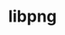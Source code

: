---
title: "libpng"
layout: cache
categories: [package, develop]
meta: {"compilers": ["apple-clang@16.0.0", "cce@18.0.0", "gcc@10.2.1", "gcc@10.3.0", "gcc@10.5.0", "gcc@11.1.0", "gcc@11.4.0", "gcc@12.4.0", "gcc@13.2.0", "gcc@13.3.0", "gcc@7.3.1", "gcc@7.5.0", "gcc@9.4.0", "intel-oneapi-compilers@2024.1.0", "intel-oneapi-compilers@2025.1.0", "msvc@19.39.33523"], "num_specs": 149, "num_specs_by_stack": {"aws-isc": 1, "aws-isc-aarch64": 1, "aws-pcluster-icelake": 1, "aws-pcluster-neoverse_v1": 8, "aws-pcluster-x86_64_v4": 23, "data-vis-sdk": 10, "developer-tools-aarch64-linux-gnu": 7, "developer-tools-darwin": 4, "developer-tools-manylinux2014": 1, "developer-tools-x86_64_v3-linux-gnu": 7, "e4s": 14, "e4s-cray-rhel": 6, "e4s-cray-sles": 2, "e4s-neoverse-v2": 7, "e4s-neoverse_v1": 4, "e4s-oneapi": 7, "e4s-power": 1, "e4s-rocm-external": 7, "hep": 20, "ml-darwin-aarch64-mps": 4, "ml-linux-aarch64-cpu": 7, "ml-linux-aarch64-cuda": 7, "ml-linux-x86_64-cpu": 7, "ml-linux-x86_64-cuda": 7, "radiuss": 7, "root": 149, "windows-vis": 5}, "oss": ["amzn2", "centos7", "rhel8", "sequoia", "sle_hpc15", "ubuntu18.04", "ubuntu20.04", "ubuntu22.04", "ubuntu24.04", "windows10.0.20348"], "platforms": ["darwin", "linux", "windows"], "stacks": ["aws-isc", "aws-isc-aarch64", "aws-pcluster-icelake", "aws-pcluster-neoverse_v1", "aws-pcluster-x86_64_v4", "data-vis-sdk", "developer-tools-aarch64-linux-gnu", "developer-tools-darwin", "developer-tools-manylinux2014", "developer-tools-x86_64_v3-linux-gnu", "e4s", "e4s-cray-rhel", "e4s-cray-sles", "e4s-neoverse-v2", "e4s-neoverse_v1", "e4s-oneapi", "e4s-power", "e4s-rocm-external", "hep", "ml-darwin-aarch64-mps", "ml-linux-aarch64-cpu", "ml-linux-aarch64-cuda", "ml-linux-x86_64-cpu", "ml-linux-x86_64-cuda", "radiuss", "root", "windows-vis"], "targets": ["aarch64", "neoverse_v1", "neoverse_v2", "ppc64le", "skylake_avx512", "x86_64", "x86_64_v3", "x86_64_v4"], "versions": ["1.6.39", "1.6.47"]}
spec_details: [{"compiler": "gcc@11.4.0", "hash": "25kggq5igms65c2z3xig4xmkowi5tgft", "os": "ubuntu22.04", "platform": "linux", "size": "-", "stacks": ["e4s-neoverse_v1", "root"], "target": "neoverse_v1", "variants": ["build_system=cmake", "build_type=Release", "generator=make", "~ipo", "libs:=shared,static", "~pic"], "versions": ["1.6.39"]}, {"compiler": "gcc@13.2.0", "hash": "262glkzts3bg2orhmkm3lde75iam6mtf", "os": "ubuntu24.04", "platform": "linux", "size": "-", "stacks": ["ml-linux-x86_64-cpu", "ml-linux-x86_64-cuda", "root"], "target": "x86_64_v3", "variants": ["build_system=cmake", "build_type=Release", "generator=make", "~ipo", "libs:=shared,static", "~pic"], "versions": ["1.6.39"]}, {"compiler": "intel-oneapi-compilers@2025.1.0", "hash": "26o3kzx2ycghznk7bprh2hpnqdjwe5ka", "os": "ubuntu22.04", "platform": "linux", "size": "-", "stacks": ["e4s-oneapi", "root"], "target": "x86_64_v3", "variants": ["build_system=cmake", "build_type=Release", "generator=make", "~ipo", "libs:=shared,static", "~pic"], "versions": ["1.6.39"]}, {"compiler": "gcc@10.5.0", "hash": "2br6tf2ivbhtoyc5s4tu2jn5xgznfnsy", "os": "centos7", "platform": "linux", "size": "-", "stacks": ["developer-tools-x86_64_v3-linux-gnu", "root"], "target": "x86_64_v3", "variants": ["build_system=cmake", "build_type=Release", "generator=make", "~ipo", "libs:=shared,static", "~pic"], "versions": ["1.6.39"]}, {"compiler": "msvc@19.39.33523", "hash": "2crzzmismeixkokx3gnmq3vv4747tytp", "os": "windows10.0.20348", "platform": "windows", "size": "-", "stacks": ["root", "windows-vis"], "target": "x86_64", "variants": ["build_system=cmake", "build_type=Release", "generator=ninja", "~ipo", "libs:=shared,static", "~pic"], "versions": ["1.6.39"]}, {"compiler": "gcc@11.4.0", "hash": "2dsrqyn4kd4zppprkk5jhbglnfzcpkyl", "os": "ubuntu22.04", "platform": "linux", "size": "-", "stacks": ["hep", "root"], "target": "x86_64_v3", "variants": ["build_system=cmake", "build_type=Release", "generator=make", "~ipo", "libs:=shared,static", "~pic"], "versions": ["1.6.39"]}, {"compiler": "gcc@9.4.0", "hash": "2h6xx44oiachjr4tzdq7fcl2blhpvkij", "os": "ubuntu20.04", "platform": "linux", "size": "-", "stacks": ["e4s-power", "root"], "target": "ppc64le", "variants": ["build_system=cmake", "build_type=Release", "generator=make", "~ipo", "libs:=shared,static", "~pic"], "versions": ["1.6.39"]}, {"compiler": "gcc@13.2.0", "hash": "2hkfmnnlsf43rhqqucpilckjpixs4lul", "os": "ubuntu24.04", "platform": "linux", "size": "-", "stacks": ["ml-linux-x86_64-cpu", "ml-linux-x86_64-cuda", "root"], "target": "x86_64_v3", "variants": ["build_system=cmake", "build_type=Release", "generator=make", "~ipo", "libs:=shared,static", "~pic"], "versions": ["1.6.39"]}, {"compiler": "gcc@11.4.0", "hash": "2lecy7zeampk74adq2gewnrxjfia7gq5", "os": "ubuntu22.04", "platform": "linux", "size": "-", "stacks": ["e4s", "root"], "target": "x86_64_v3", "variants": ["build_system=cmake", "build_type=Release", "generator=make", "~ipo", "libs:=shared,static", "~pic"], "versions": ["1.6.47"]}, {"compiler": "gcc@11.4.0", "hash": "33cp7jw4ldyoi7bj23cc4i6wkwiu4ecz", "os": "ubuntu22.04", "platform": "linux", "size": "-", "stacks": ["e4s", "e4s-rocm-external", "root"], "target": "x86_64_v3", "variants": ["build_system=cmake", "build_type=Release", "generator=make", "~ipo", "libs:=shared,static", "~pic"], "versions": ["1.6.39"]}, {"compiler": "gcc@11.4.0", "hash": "3e4yuf7bnttvqyarp5prik246objpd6r", "os": "ubuntu22.04", "platform": "linux", "size": "-", "stacks": ["hep", "root"], "target": "x86_64_v3", "variants": ["build_system=cmake", "build_type=Release", "generator=make", "~ipo", "libs:=shared,static", "~pic"], "versions": ["1.6.39"]}, {"compiler": "gcc@11.4.0", "hash": "3hcmgf5wzmdwzzl66msdspwyu5ldpoll", "os": "ubuntu22.04", "platform": "linux", "size": "-", "stacks": ["e4s", "e4s-rocm-external", "root"], "target": "x86_64_v3", "variants": ["build_system=cmake", "build_type=Release", "generator=make", "~ipo", "libs:=shared,static", "~pic"], "versions": ["1.6.39"]}, {"compiler": "intel-oneapi-compilers@2024.1.0", "hash": "3ny5boz5imdwsrybgeu2n4x3wmnyo5fq", "os": "amzn2", "platform": "linux", "size": "-", "stacks": ["aws-pcluster-x86_64_v4", "root"], "target": "x86_64_v3", "variants": ["build_system=cmake", "build_type=Release", "generator=make", "~ipo", "libs:=shared,static", "~pic"], "versions": ["1.6.39"]}, {"compiler": "gcc@11.1.0", "hash": "3qwkazini4edk72f3kvwfhzz5mirdeps", "os": "ubuntu20.04", "platform": "linux", "size": "-", "stacks": ["data-vis-sdk", "root"], "target": "x86_64_v3", "variants": ["build_system=cmake", "build_type=Release", "generator=make", "~ipo", "libs:=shared,static", "~pic"], "versions": ["1.6.39"]}, {"compiler": "intel-oneapi-compilers@2025.1.0", "hash": "3zerq7w3xwszedohmorsg7zu3cv6lgnx", "os": "ubuntu22.04", "platform": "linux", "size": "-", "stacks": ["e4s-oneapi", "root"], "target": "x86_64_v3", "variants": ["build_system=cmake", "build_type=Release", "generator=make", "~ipo", "libs:=shared,static", "~pic"], "versions": ["1.6.39"]}, {"compiler": "gcc@7.3.1", "hash": "422ivjx7swl6daobc52jdr46mtqwvmg3", "os": "amzn2", "platform": "linux", "size": "-", "stacks": ["aws-isc-aarch64", "root"], "target": "aarch64", "variants": ["build_system=cmake", "build_type=Release", "generator=make", "~ipo", "libs:=shared,static", "~pic"], "versions": ["1.6.39"]}, {"compiler": "gcc@11.4.0", "hash": "47ut5voopldjd6pvzy3tsiyp7ecpvvdk", "os": "ubuntu22.04", "platform": "linux", "size": "-", "stacks": ["hep", "root"], "target": "x86_64_v3", "variants": ["build_system=cmake", "build_type=Release", "generator=make", "~ipo", "libs:=shared,static", "~pic"], "versions": ["1.6.39"]}, {"compiler": "intel-oneapi-compilers@2024.1.0", "hash": "4bvvdojwfetfwpcsoxjwreku7ugabcda", "os": "amzn2", "platform": "linux", "size": "-", "stacks": ["aws-pcluster-x86_64_v4", "root"], "target": "x86_64_v3", "variants": ["build_system=cmake", "build_type=Release", "generator=make", "~ipo", "libs:=shared,static", "~pic"], "versions": ["1.6.47"]}, {"compiler": "intel-oneapi-compilers@2024.1.0", "hash": "4cqufkavpq3mu3lxwiu7xqebb426442t", "os": "amzn2", "platform": "linux", "size": "-", "stacks": ["aws-pcluster-x86_64_v4", "root"], "target": "x86_64_v4", "variants": ["build_system=cmake", "build_type=Release", "generator=make", "~ipo", "libs:=shared,static", "~pic"], "versions": ["1.6.47"]}, {"compiler": "intel-oneapi-compilers@2024.1.0", "hash": "4megm4i22zap7bpcdrfcty3j2sga3r37", "os": "amzn2", "platform": "linux", "size": "-", "stacks": ["aws-pcluster-x86_64_v4", "root"], "target": "x86_64_v4", "variants": ["build_system=cmake", "build_type=Release", "generator=make", "~ipo", "libs:=shared,static", "~pic"], "versions": ["1.6.47"]}, {"compiler": "gcc@13.3.0", "hash": "4qhxgea7s7fqka3mu2cqhalvgmvopmjh", "os": "rhel8", "platform": "linux", "size": "-", "stacks": ["developer-tools-aarch64-linux-gnu", "root"], "target": "aarch64", "variants": ["build_system=cmake", "build_type=Release", "generator=make", "~ipo", "libs:=shared,static", "~pic"], "versions": ["1.6.39"]}, {"compiler": "gcc@13.2.0", "hash": "5dpitpcmwhqelf7smzsemavfhe2izb5k", "os": "ubuntu24.04", "platform": "linux", "size": "-", "stacks": ["ml-linux-aarch64-cpu", "ml-linux-aarch64-cuda", "root"], "target": "aarch64", "variants": ["build_system=cmake", "build_type=Release", "generator=make", "~ipo", "libs:=shared,static", "~pic"], "versions": ["1.6.39"]}, {"compiler": "gcc@11.4.0", "hash": "5h4ayeq4aklti6i4adnn3kmowca3rssy", "os": "ubuntu22.04", "platform": "linux", "size": "-", "stacks": ["e4s-neoverse-v2", "root"], "target": "neoverse_v2", "variants": ["build_system=cmake", "build_type=Release", "generator=make", "~ipo", "libs:=shared,static", "~pic"], "versions": ["1.6.47"]}, {"compiler": "gcc@7.5.0", "hash": "5pshbkg3ibjnjr3qwiyhkxno4ux37vu5", "os": "ubuntu18.04", "platform": "linux", "size": "-", "stacks": ["radiuss", "root"], "target": "x86_64_v3", "variants": ["build_system=cmake", "build_type=Release", "generator=make", "~ipo", "libs:=shared,static", "~pic"], "versions": ["1.6.47"]}, {"compiler": "gcc@13.2.0", "hash": "5sn5v2ebenpdsnzaq243jrlieqwm3fuz", "os": "ubuntu24.04", "platform": "linux", "size": "-", "stacks": ["ml-linux-x86_64-cpu", "ml-linux-x86_64-cuda", "root"], "target": "x86_64_v3", "variants": ["build_system=cmake", "build_type=Release", "generator=make", "~ipo", "libs:=shared,static", "~pic"], "versions": ["1.6.39"]}, {"compiler": "intel-oneapi-compilers@2025.1.0", "hash": "6pkbjye3ob2crerz2bscufjdlem3ia2w", "os": "ubuntu22.04", "platform": "linux", "size": "-", "stacks": ["e4s-oneapi", "root"], "target": "x86_64_v3", "variants": ["build_system=cmake", "build_type=Release", "generator=make", "~ipo", "libs:=shared,static", "~pic"], "versions": ["1.6.39"]}, {"compiler": "gcc@10.5.0", "hash": "6qb7rlan2slf75tdfknkg6qwkksvcpxt", "os": "centos7", "platform": "linux", "size": "-", "stacks": ["developer-tools-x86_64_v3-linux-gnu", "root"], "target": "x86_64_v3", "variants": ["build_system=cmake", "build_type=Release", "generator=make", "~ipo", "libs:=shared,static", "~pic"], "versions": ["1.6.39"]}, {"compiler": "gcc@10.5.0", "hash": "6qel3ksxibksxw7oqxynkjnaxs5w24tj", "os": "centos7", "platform": "linux", "size": "-", "stacks": ["developer-tools-x86_64_v3-linux-gnu", "root"], "target": "x86_64_v3", "variants": ["build_system=cmake", "build_type=Release", "generator=make", "~ipo", "libs:=shared,static", "~pic"], "versions": ["1.6.47"]}, {"compiler": "gcc@11.4.0", "hash": "6xql2hoodmw7c6ky2wdt2qxmcanb2teq", "os": "ubuntu22.04", "platform": "linux", "size": "-", "stacks": ["hep", "root"], "target": "x86_64_v3", "variants": ["build_system=cmake", "build_type=Release", "generator=make", "~ipo", "libs:=shared,static", "~pic"], "versions": ["1.6.39"]}, {"compiler": "intel-oneapi-compilers@2024.1.0", "hash": "74b6jj6zmdhshf35tjerv6bbv57nrc23", "os": "amzn2", "platform": "linux", "size": "-", "stacks": ["aws-pcluster-x86_64_v4", "root"], "target": "x86_64_v3", "variants": ["build_system=cmake", "build_type=Release", "generator=make", "~ipo", "libs:=shared,static", "~pic"], "versions": ["1.6.39"]}, {"compiler": "gcc@11.4.0", "hash": "7k3kcjucbwf24btucqdmmgqpvoyopzab", "os": "ubuntu22.04", "platform": "linux", "size": "-", "stacks": ["hep", "root"], "target": "x86_64_v3", "variants": ["build_system=cmake", "build_type=Release", "generator=make", "~ipo", "libs:=shared,static", "~pic"], "versions": ["1.6.39"]}, {"compiler": "gcc@11.4.0", "hash": "7mw4pvkh4oerkrwvwhyoza5pt3n3pdw7", "os": "ubuntu22.04", "platform": "linux", "size": "-", "stacks": ["hep", "root"], "target": "x86_64_v3", "variants": ["build_system=cmake", "build_type=Release", "generator=make", "~ipo", "libs:=shared,static", "~pic"], "versions": ["1.6.39"]}, {"compiler": "cce@18.0.0", "hash": "a5kurg57zxmemvslmrmpiqmsqfvqlkxu", "os": "rhel8", "platform": "linux", "size": "-", "stacks": ["e4s-cray-rhel", "root"], "target": "x86_64_v3", "variants": ["build_system=cmake", "build_type=Release", "generator=make", "~ipo", "libs:=shared,static", "~pic"], "versions": ["1.6.39"]}, {"compiler": "gcc@12.4.0", "hash": "a7l4caxnd26gnkgu4zdrnzdlklpbxrvd", "os": "amzn2", "platform": "linux", "size": "-", "stacks": ["aws-pcluster-neoverse_v1", "root"], "target": "neoverse_v1", "variants": ["build_system=cmake", "build_type=Release", "generator=make", "~ipo", "libs:=shared,static", "~pic"], "versions": ["1.6.39"]}, {"compiler": "gcc@11.4.0", "hash": "ai4unfrmgupyt2rolw7crjyjfbmd63u4", "os": "ubuntu22.04", "platform": "linux", "size": "-", "stacks": ["e4s", "e4s-rocm-external", "root"], "target": "x86_64_v3", "variants": ["build_system=cmake", "build_type=Release", "generator=make", "~ipo", "libs:=shared,static", "~pic"], "versions": ["1.6.39"]}, {"compiler": "gcc@11.4.0", "hash": "arvsvt7muzvt4qbv35u3mbwwnga73qls", "os": "ubuntu22.04", "platform": "linux", "size": "-", "stacks": ["e4s-neoverse_v1", "root"], "target": "neoverse_v1", "variants": ["build_system=cmake", "build_type=Release", "generator=make", "~ipo", "libs:=shared,static", "~pic"], "versions": ["1.6.39"]}, {"compiler": "gcc@7.5.0", "hash": "bizlp3szivj3x3udxbgrsmixelpt6gzj", "os": "ubuntu18.04", "platform": "linux", "size": "-", "stacks": ["radiuss", "root"], "target": "x86_64_v3", "variants": ["build_system=cmake", "build_type=Release", "generator=make", "~ipo", "libs:=shared,static", "~pic"], "versions": ["1.6.39"]}, {"compiler": "gcc@11.1.0", "hash": "bpgnvyo4cnbuglhnb2pv3vbp727eo2uz", "os": "ubuntu20.04", "platform": "linux", "size": "-", "stacks": ["data-vis-sdk", "root"], "target": "x86_64_v3", "variants": ["build_system=cmake", "build_type=Release", "generator=make", "~ipo", "libs:=shared,static", "~pic"], "versions": ["1.6.47"]}, {"compiler": "intel-oneapi-compilers@2024.1.0", "hash": "bstl5gbz2erjenddxykgonrafl3u5kkk", "os": "amzn2", "platform": "linux", "size": "-", "stacks": ["aws-pcluster-x86_64_v4", "root"], "target": "x86_64_v3", "variants": ["build_system=cmake", "build_type=Release", "generator=make", "~ipo", "libs:=shared,static", "~pic"], "versions": ["1.6.47"]}, {"compiler": "gcc@11.4.0", "hash": "bulm3gbaqtjrvr6yihk3vyhoyohd72sy", "os": "ubuntu22.04", "platform": "linux", "size": "-", "stacks": ["e4s", "root"], "target": "x86_64_v3", "variants": ["build_system=cmake", "build_type=Release", "generator=make", "~ipo", "libs:=shared,static", "~pic"], "versions": ["1.6.39"]}, {"compiler": "gcc@13.2.0", "hash": "bzpsy3aau3ozhuudftgfypny7ezfivuw", "os": "ubuntu24.04", "platform": "linux", "size": "-", "stacks": ["ml-linux-aarch64-cpu", "ml-linux-aarch64-cuda", "root"], "target": "aarch64", "variants": ["build_system=cmake", "build_type=Release", "generator=make", "~ipo", "libs:=shared,static", "~pic"], "versions": ["1.6.39"]}, {"compiler": "gcc@12.4.0", "hash": "bzzud57r6rfszh7g7hpjjd5yrx5yohbi", "os": "amzn2", "platform": "linux", "size": "-", "stacks": ["aws-pcluster-neoverse_v1", "root"], "target": "neoverse_v1", "variants": ["build_system=cmake", "build_type=Release", "generator=make", "~ipo", "libs:=shared,static", "~pic"], "versions": ["1.6.39"]}, {"compiler": "gcc@13.2.0", "hash": "c5kefvjb3bhglvmdevji7chrjuod6ql6", "os": "ubuntu24.04", "platform": "linux", "size": "-", "stacks": ["ml-linux-x86_64-cpu", "ml-linux-x86_64-cuda", "root"], "target": "x86_64_v3", "variants": ["build_system=cmake", "build_type=Release", "generator=make", "~ipo", "libs:=shared,static", "~pic"], "versions": ["1.6.39"]}, {"compiler": "cce@18.0.0", "hash": "caqapfcgyekcsoupflarhuyy2plmy6ne", "os": "rhel8", "platform": "linux", "size": "-", "stacks": ["e4s-cray-rhel", "root"], "target": "x86_64_v3", "variants": ["build_system=cmake", "build_type=Release", "generator=make", "~ipo", "libs:=shared,static", "~pic"], "versions": ["1.6.39"]}, {"compiler": "intel-oneapi-compilers@2024.1.0", "hash": "cl5b6grlrqjugxyew6pqqvnv6spcrbqi", "os": "amzn2", "platform": "linux", "size": "-", "stacks": ["aws-pcluster-x86_64_v4", "root"], "target": "x86_64_v3", "variants": ["build_system=cmake", "build_type=Release", "generator=make", "~ipo", "libs:=shared,static", "~pic"], "versions": ["1.6.47"]}, {"compiler": "gcc@11.1.0", "hash": "crstnqsi5hodrtb2ycp4m2tzg2m7nywo", "os": "ubuntu20.04", "platform": "linux", "size": "-", "stacks": ["data-vis-sdk", "root"], "target": "x86_64_v3", "variants": ["build_system=cmake", "build_type=Release", "generator=make", "~ipo", "libs:=shared,static", "~pic"], "versions": ["1.6.47"]}, {"compiler": "gcc@10.3.0", "hash": "dducvqj4x75iytmxrj3j4y5d6v4sx5d5", "os": "sle_hpc15", "platform": "linux", "size": "-", "stacks": ["e4s-cray-sles", "root"], "target": "x86_64_v4", "variants": ["build_system=cmake", "build_type=Release", "generator=make", "~ipo", "libs:=shared,static", "~pic"], "versions": ["1.6.39"]}, {"compiler": "gcc@13.3.0", "hash": "dpnnznuboumoft7xxrkpgokhtclzc2ge", "os": "rhel8", "platform": "linux", "size": "-", "stacks": ["developer-tools-aarch64-linux-gnu", "root"], "target": "aarch64", "variants": ["build_system=cmake", "build_type=Release", "generator=make", "~ipo", "libs:=shared,static", "~pic"], "versions": ["1.6.39"]}, {"compiler": "gcc@7.5.0", "hash": "dznq75vwk74glqa76hk6rckprjsditd4", "os": "ubuntu18.04", "platform": "linux", "size": "-", "stacks": ["radiuss", "root"], "target": "x86_64_v3", "variants": ["build_system=cmake", "build_type=Release", "generator=make", "~ipo", "libs:=shared,static", "~pic"], "versions": ["1.6.39"]}, {"compiler": "intel-oneapi-compilers@2024.1.0", "hash": "ea7lwu4qxbfbaumwerutidjoruv35tdp", "os": "amzn2", "platform": "linux", "size": "-", "stacks": ["aws-pcluster-x86_64_v4", "root"], "target": "x86_64_v4", "variants": ["build_system=cmake", "build_type=Release", "generator=make", "~ipo", "libs:=shared,static", "~pic"], "versions": ["1.6.47"]}, {"compiler": "intel-oneapi-compilers@2024.1.0", "hash": "el4vmoh537vodcnew35ymk6jz2suoalh", "os": "amzn2", "platform": "linux", "size": "-", "stacks": ["aws-pcluster-x86_64_v4", "root"], "target": "x86_64_v3", "variants": ["build_system=cmake", "build_type=Release", "generator=make", "~ipo", "libs:=shared,static", "~pic"], "versions": ["1.6.39"]}, {"compiler": "gcc@11.4.0", "hash": "eq4tfwklpciitaeomy3eagjn3fysex55", "os": "ubuntu22.04", "platform": "linux", "size": "-", "stacks": ["e4s-neoverse-v2", "root"], "target": "neoverse_v2", "variants": ["build_system=cmake", "build_type=Release", "generator=make", "~ipo", "libs:=shared,static", "~pic"], "versions": ["1.6.39"]}, {"compiler": "msvc@19.39.33523", "hash": "estp3ouloa6pnnt2hlkp7q4mhzy7ynmp", "os": "windows10.0.20348", "platform": "windows", "size": "-", "stacks": ["root", "windows-vis"], "target": "x86_64", "variants": ["build_system=cmake", "build_type=Release", "generator=ninja", "~ipo", "libs:=shared,static", "~pic"], "versions": ["1.6.47"]}, {"compiler": "gcc@12.4.0", "hash": "ex4i4nvevbni2se6mggsqqhk6gemojn4", "os": "amzn2", "platform": "linux", "size": "-", "stacks": ["aws-pcluster-neoverse_v1", "root"], "target": "neoverse_v1", "variants": ["build_system=cmake", "build_type=Release", "generator=make", "~ipo", "libs:=shared,static", "~pic"], "versions": ["1.6.47"]}, {"compiler": "intel-oneapi-compilers@2024.1.0", "hash": "exyk3b42qvk2hyveguad35g5mljfr4d4", "os": "amzn2", "platform": "linux", "size": "-", "stacks": ["aws-pcluster-x86_64_v4", "root"], "target": "x86_64_v3", "variants": ["build_system=cmake", "build_type=Release", "generator=make", "~ipo", "libs:=shared,static", "~pic"], "versions": ["1.6.47"]}, {"compiler": "gcc@10.5.0", "hash": "f6wo26jbicxkmqvavtlww35xthhvr4mg", "os": "centos7", "platform": "linux", "size": "-", "stacks": ["developer-tools-x86_64_v3-linux-gnu", "root"], "target": "x86_64_v3", "variants": ["build_system=cmake", "build_type=Release", "generator=make", "~ipo", "libs:=shared,static", "~pic"], "versions": ["1.6.39"]}, {"compiler": "intel-oneapi-compilers@2024.1.0", "hash": "fcvdtp2i6d4d7vjrcch6uzimn67uo3iz", "os": "amzn2", "platform": "linux", "size": "-", "stacks": ["aws-pcluster-x86_64_v4", "root"], "target": "x86_64_v3", "variants": ["build_system=cmake", "build_type=Release", "generator=make", "~ipo", "libs:=shared,static", "~pic"], "versions": ["1.6.39"]}, {"compiler": "gcc@11.4.0", "hash": "fdmxuagvswicz5vwbvia4f5wtfqicrpo", "os": "ubuntu22.04", "platform": "linux", "size": "-", "stacks": ["e4s", "root"], "target": "x86_64_v3", "variants": ["build_system=cmake", "build_type=Release", "generator=make", "~ipo", "libs:=shared,static", "~pic"], "versions": ["1.6.39"]}, {"compiler": "intel-oneapi-compilers@2025.1.0", "hash": "fm5c4joaktlbyo52fjy4dyyb3jp5c34c", "os": "ubuntu22.04", "platform": "linux", "size": "-", "stacks": ["e4s-oneapi", "root"], "target": "x86_64_v3", "variants": ["build_system=cmake", "build_type=Release", "generator=make", "~ipo", "libs:=shared,static", "~pic"], "versions": ["1.6.47"]}, {"compiler": "gcc@13.2.0", "hash": "fnqzd65xc6bcqefctnlaegf35h6nuble", "os": "ubuntu24.04", "platform": "linux", "size": "-", "stacks": ["ml-linux-aarch64-cpu", "ml-linux-aarch64-cuda", "root"], "target": "aarch64", "variants": ["build_system=cmake", "build_type=Release", "generator=make", "~ipo", "libs:=shared,static", "~pic"], "versions": ["1.6.39"]}, {"compiler": "gcc@13.2.0", "hash": "fryewrf7ktsa7my5rvx65ieptaoq5ycs", "os": "ubuntu24.04", "platform": "linux", "size": "-", "stacks": ["ml-linux-aarch64-cpu", "ml-linux-aarch64-cuda", "root"], "target": "aarch64", "variants": ["build_system=cmake", "build_type=Release", "generator=make", "~ipo", "libs:=shared,static", "~pic"], "versions": ["1.6.47"]}, {"compiler": "msvc@19.39.33523", "hash": "g7kuvmxz2icqr6ngc6cs3aem53syhzdr", "os": "windows10.0.20348", "platform": "windows", "size": "-", "stacks": ["root", "windows-vis"], "target": "x86_64", "variants": ["build_system=cmake", "build_type=Release", "generator=ninja", "~ipo", "libs:=shared,static", "~pic"], "versions": ["1.6.47"]}, {"compiler": "msvc@19.39.33523", "hash": "ggujh4xcrbbodewvnfxx2laydklbfcym", "os": "windows10.0.20348", "platform": "windows", "size": "-", "stacks": ["root", "windows-vis"], "target": "x86_64", "variants": ["build_system=cmake", "build_type=Release", "generator=ninja", "~ipo", "libs:=shared,static", "~pic"], "versions": ["1.6.39"]}, {"compiler": "gcc@13.2.0", "hash": "gidvvtbl4erzmsv3z5nnwmq5c5zy3uaq", "os": "ubuntu24.04", "platform": "linux", "size": "-", "stacks": ["ml-linux-aarch64-cpu", "ml-linux-aarch64-cuda", "root"], "target": "aarch64", "variants": ["build_system=cmake", "build_type=Release", "generator=make", "~ipo", "libs:=shared,static", "~pic"], "versions": ["1.6.39"]}, {"compiler": "gcc@7.5.0", "hash": "gtkvovojvtnh7iysy3xejvqsl7c2sevq", "os": "ubuntu18.04", "platform": "linux", "size": "-", "stacks": ["radiuss", "root"], "target": "x86_64_v3", "variants": ["build_system=cmake", "build_type=Release", "generator=make", "~ipo", "libs:=shared,static", "~pic"], "versions": ["1.6.39"]}, {"compiler": "gcc@13.2.0", "hash": "hrdpsel5sl4cbavrke2ixnnbpdoumod5", "os": "ubuntu24.04", "platform": "linux", "size": "-", "stacks": ["ml-linux-aarch64-cpu", "ml-linux-aarch64-cuda", "root"], "target": "aarch64", "variants": ["build_system=cmake", "build_type=Release", "generator=make", "~ipo", "libs:=shared,static", "~pic"], "versions": ["1.6.39"]}, {"compiler": "gcc@11.4.0", "hash": "ht25u5272w6wg2gnkbkfcsgx4b57dass", "os": "ubuntu22.04", "platform": "linux", "size": "-", "stacks": ["hep", "root"], "target": "x86_64_v3", "variants": ["build_system=cmake", "build_type=Release", "generator=make", "~ipo", "libs:=shared,static", "~pic"], "versions": ["1.6.39"]}, {"compiler": "gcc@10.5.0", "hash": "hvj7fsu5km3pylevubaiermsao6smeld", "os": "centos7", "platform": "linux", "size": "-", "stacks": ["developer-tools-x86_64_v3-linux-gnu", "root"], "target": "x86_64_v3", "variants": ["build_system=cmake", "build_type=Release", "generator=make", "~ipo", "libs:=shared,static", "~pic"], "versions": ["1.6.47"]}, {"compiler": "gcc@11.1.0", "hash": "i5rwyz7amhh2cmv7xh2aweqhxfuzajwj", "os": "ubuntu20.04", "platform": "linux", "size": "-", "stacks": ["data-vis-sdk", "root"], "target": "x86_64_v3", "variants": ["build_system=cmake", "build_type=Release", "generator=make", "~ipo", "libs:=shared,static", "~pic"], "versions": ["1.6.39"]}, {"compiler": "gcc@13.3.0", "hash": "i6wze73mwozb6obijjvnhh7546qiv2qg", "os": "rhel8", "platform": "linux", "size": "-", "stacks": ["developer-tools-aarch64-linux-gnu", "root"], "target": "aarch64", "variants": ["build_system=cmake", "build_type=Release", "generator=make", "~ipo", "libs:=shared,static", "~pic"], "versions": ["1.6.39"]}, {"compiler": "apple-clang@16.0.0", "hash": "i7al6dffp4jp3gfkx2mukindlrgb4xxy", "os": "sequoia", "platform": "darwin", "size": "-", "stacks": ["developer-tools-darwin", "ml-darwin-aarch64-mps", "root"], "target": "aarch64", "variants": ["build_system=cmake", "build_type=Release", "generator=make", "~ipo", "libs:=shared,static", "~pic"], "versions": ["1.6.39"]}, {"compiler": "gcc@13.3.0", "hash": "ilt4hobwao3hwx4okj4t4xwwt4bmeyz3", "os": "rhel8", "platform": "linux", "size": "-", "stacks": ["developer-tools-aarch64-linux-gnu", "root"], "target": "aarch64", "variants": ["build_system=cmake", "build_type=Release", "generator=make", "~ipo", "libs:=shared,static", "~pic"], "versions": ["1.6.47"]}, {"compiler": "msvc@19.39.33523", "hash": "intxbwnooyil56oecio27lsr4hhdkxjz", "os": "windows10.0.20348", "platform": "windows", "size": "-", "stacks": ["root", "windows-vis"], "target": "x86_64", "variants": ["build_system=cmake", "build_type=Release", "generator=ninja", "~ipo", "libs:=shared,static", "~pic"], "versions": ["1.6.39"]}, {"compiler": "gcc@11.4.0", "hash": "is3iai2dswknu27pg5qhkua6megths27", "os": "ubuntu22.04", "platform": "linux", "size": "-", "stacks": ["e4s", "e4s-rocm-external", "root"], "target": "x86_64_v3", "variants": ["build_system=cmake", "build_type=Release", "generator=make", "~ipo", "libs:=shared,static", "~pic"], "versions": ["1.6.39"]}, {"compiler": "gcc@11.4.0", "hash": "iwihkkydfmid3vjdjzjivauaezrq2vnb", "os": "ubuntu22.04", "platform": "linux", "size": "-", "stacks": ["hep", "root"], "target": "x86_64_v3", "variants": ["build_system=cmake", "build_type=Release", "generator=make", "~ipo", "libs:=shared,static", "~pic"], "versions": ["1.6.39"]}, {"compiler": "cce@18.0.0", "hash": "japkhqckdakxtg7iyroxpso4iaxnjtku", "os": "rhel8", "platform": "linux", "size": "-", "stacks": ["e4s-cray-rhel", "root"], "target": "x86_64_v3", "variants": ["build_system=cmake", "build_type=Release", "generator=make", "~ipo", "libs:=shared,static", "~pic"], "versions": ["1.6.47"]}, {"compiler": "gcc@11.4.0", "hash": "jcsdoecpgqgspzsqg4mbpiju5wekihzt", "os": "ubuntu22.04", "platform": "linux", "size": "-", "stacks": ["e4s", "root"], "target": "x86_64_v3", "variants": ["build_system=cmake", "build_type=Release", "generator=make", "~ipo", "libs:=shared,static", "~pic"], "versions": ["1.6.39"]}, {"compiler": "gcc@11.1.0", "hash": "jgb7zkr6lxwpppgpiopyq76g4js6bcps", "os": "ubuntu20.04", "platform": "linux", "size": "-", "stacks": ["data-vis-sdk", "root"], "target": "x86_64_v3", "variants": ["build_system=cmake", "build_type=Release", "generator=make", "~ipo", "libs:=shared,static", "~pic"], "versions": ["1.6.39"]}, {"compiler": "gcc@13.2.0", "hash": "jk2hs7b63wsmb74torfd467uchtkh2c7", "os": "ubuntu24.04", "platform": "linux", "size": "-", "stacks": ["ml-linux-x86_64-cpu", "ml-linux-x86_64-cuda", "root"], "target": "x86_64_v3", "variants": ["build_system=cmake", "build_type=Release", "generator=make", "~ipo", "libs:=shared,static", "~pic"], "versions": ["1.6.39"]}, {"compiler": "gcc@11.1.0", "hash": "jkjt25x4dudn4pokghhsaszxtu6nzkhj", "os": "ubuntu20.04", "platform": "linux", "size": "-", "stacks": ["data-vis-sdk", "root"], "target": "x86_64_v3", "variants": ["build_system=cmake", "build_type=Release", "generator=make", "~ipo", "libs:=shared,static", "~pic"], "versions": ["1.6.39"]}, {"compiler": "intel-oneapi-compilers@2024.1.0", "hash": "jtqfxthnzovr4jcejx6ebyka4dppccrt", "os": "amzn2", "platform": "linux", "size": "-", "stacks": ["aws-pcluster-x86_64_v4", "root"], "target": "x86_64_v3", "variants": ["build_system=cmake", "build_type=Release", "generator=make", "~ipo", "libs:=shared,static", "~pic"], "versions": ["1.6.39"]}, {"compiler": "gcc@10.5.0", "hash": "k2wjiyld3w6cprraollvwwvswezufwxp", "os": "centos7", "platform": "linux", "size": "-", "stacks": ["developer-tools-x86_64_v3-linux-gnu", "root"], "target": "x86_64_v3", "variants": ["build_system=cmake", "build_type=Release", "generator=make", "~ipo", "libs:=shared,static", "~pic"], "versions": ["1.6.39"]}, {"compiler": "apple-clang@16.0.0", "hash": "kgdql6rzk2bf54eoxtbqvdoxousg75u7", "os": "sequoia", "platform": "darwin", "size": "-", "stacks": ["developer-tools-darwin", "ml-darwin-aarch64-mps", "root"], "target": "aarch64", "variants": ["build_system=cmake", "build_type=Release", "generator=make", "~ipo", "libs:=shared,static", "~pic"], "versions": ["1.6.39"]}, {"compiler": "gcc@11.4.0", "hash": "kjkwcfhgquh72kpwqsfsbf2xeympoozl", "os": "ubuntu22.04", "platform": "linux", "size": "-", "stacks": ["e4s-neoverse-v2", "root"], "target": "neoverse_v2", "variants": ["build_system=cmake", "build_type=Release", "generator=make", "~ipo", "libs:=shared,static", "~pic"], "versions": ["1.6.39"]}, {"compiler": "gcc@12.4.0", "hash": "l2u23ycyfwhcrjiyof6ifi7p6tehfvcy", "os": "amzn2", "platform": "linux", "size": "-", "stacks": ["aws-pcluster-neoverse_v1", "root"], "target": "neoverse_v1", "variants": ["build_system=cmake", "build_type=Release", "generator=make", "~ipo", "libs:=shared,static", "~pic"], "versions": ["1.6.39"]}, {"compiler": "gcc@11.4.0", "hash": "l33hxuc5rymd7bewfkn4fxdtnwjow4v3", "os": "ubuntu22.04", "platform": "linux", "size": "-", "stacks": ["hep", "root"], "target": "x86_64_v3", "variants": ["build_system=cmake", "build_type=Release", "generator=make", "~ipo", "libs:=shared,static", "~pic"], "versions": ["1.6.39"]}, {"compiler": "apple-clang@16.0.0", "hash": "lgkvi2nkm7ez5bg36i4paoalmoe7hqcx", "os": "sequoia", "platform": "darwin", "size": "-", "stacks": ["developer-tools-darwin", "ml-darwin-aarch64-mps", "root"], "target": "aarch64", "variants": ["build_system=cmake", "build_type=Release", "generator=make", "~ipo", "libs:=shared,static", "~pic"], "versions": ["1.6.47"]}, {"compiler": "intel-oneapi-compilers@2024.1.0", "hash": "lr3ufc4etuhaelyf4juz4kapufwgkjba", "os": "amzn2", "platform": "linux", "size": "-", "stacks": ["aws-pcluster-x86_64_v4", "root"], "target": "x86_64_v3", "variants": ["build_system=cmake", "build_type=Release", "generator=make", "~ipo", "libs:=shared,static", "~pic"], "versions": ["1.6.39"]}, {"compiler": "gcc@11.4.0", "hash": "m5opm4ctrwqao4lpbmg552ejcorwiuko", "os": "ubuntu22.04", "platform": "linux", "size": "-", "stacks": ["e4s-neoverse-v2", "root"], "target": "neoverse_v2", "variants": ["build_system=cmake", "build_type=Release", "generator=make", "~ipo", "libs:=shared,static", "~pic"], "versions": ["1.6.47"]}, {"compiler": "cce@18.0.0", "hash": "mqu7h2suawfvsfncuztaseff4wd3elkf", "os": "rhel8", "platform": "linux", "size": "-", "stacks": ["e4s-cray-rhel", "root"], "target": "x86_64_v3", "variants": ["build_system=cmake", "build_type=Release", "generator=make", "~ipo", "libs:=shared,static", "~pic"], "versions": ["1.6.39"]}, {"compiler": "intel-oneapi-compilers@2025.1.0", "hash": "o2i436kk7p4nxqb2wmgzgas4fxio6336", "os": "ubuntu22.04", "platform": "linux", "size": "-", "stacks": ["e4s-oneapi", "root"], "target": "x86_64_v3", "variants": ["build_system=cmake", "build_type=Release", "generator=make", "~ipo", "libs:=shared,static", "~pic"], "versions": ["1.6.39"]}, {"compiler": "gcc@12.4.0", "hash": "o5hol6cq4yccug3eztmrtl3tizszcfe5", "os": "amzn2", "platform": "linux", "size": "-", "stacks": ["aws-pcluster-neoverse_v1", "root"], "target": "neoverse_v1", "variants": ["build_system=cmake", "build_type=Release", "generator=make", "~ipo", "libs:=shared,static", "~pic"], "versions": ["1.6.39"]}, {"compiler": "intel-oneapi-compilers@2024.1.0", "hash": "o6mw7smmuv2zi3wk5clhzwstdrnulhnq", "os": "amzn2", "platform": "linux", "size": "-", "stacks": ["aws-pcluster-x86_64_v4", "root"], "target": "x86_64_v3", "variants": ["build_system=cmake", "build_type=Release", "generator=make", "~ipo", "libs:=shared,static", "~pic"], "versions": ["1.6.39"]}, {"compiler": "gcc@11.1.0", "hash": "o7iykkwcspcv3nxna7i6do3bt7awmt4m", "os": "ubuntu20.04", "platform": "linux", "size": "-", "stacks": ["data-vis-sdk", "root"], "target": "x86_64_v3", "variants": ["build_system=cmake", "build_type=Release", "generator=make", "~ipo", "libs:=shared,static", "~pic"], "versions": ["1.6.39"]}, {"compiler": "gcc@11.4.0", "hash": "odc23s6zum6xuj3eiomzyt3rr2oty5vl", "os": "ubuntu22.04", "platform": "linux", "size": "-", "stacks": ["e4s-neoverse_v1", "root"], "target": "neoverse_v1", "variants": ["build_system=cmake", "build_type=Release", "generator=make", "~ipo", "libs:=shared,static", "~pic"], "versions": ["1.6.39"]}, {"compiler": "gcc@11.4.0", "hash": "onty3v3fwgggmora347svv3utuuxrcgl", "os": "ubuntu22.04", "platform": "linux", "size": "-", "stacks": ["e4s", "root"], "target": "x86_64_v3", "variants": ["build_system=cmake", "build_type=Release", "generator=make", "~ipo", "libs:=shared,static", "~pic"], "versions": ["1.6.39"]}, {"compiler": "gcc@11.4.0", "hash": "oqokp23qn4khgvvgqrrfjjc6ydxhg4g6", "os": "ubuntu22.04", "platform": "linux", "size": "-", "stacks": ["e4s-neoverse-v2", "root"], "target": "neoverse_v2", "variants": ["build_system=cmake", "build_type=Release", "generator=make", "~ipo", "libs:=shared,static", "~pic"], "versions": ["1.6.39"]}, {"compiler": "gcc@13.2.0", "hash": "or4l4mxf3zp2jiq3dric6u4kraz352jq", "os": "ubuntu24.04", "platform": "linux", "size": "-", "stacks": ["ml-linux-aarch64-cpu", "ml-linux-aarch64-cuda", "root"], "target": "aarch64", "variants": ["build_system=cmake", "build_type=Release", "generator=make", "~ipo", "libs:=shared,static", "~pic"], "versions": ["1.6.47"]}, {"compiler": "intel-oneapi-compilers@2024.1.0", "hash": "otiwftrzsols2lr7axawvvvibp3e2bbw", "os": "amzn2", "platform": "linux", "size": "-", "stacks": ["aws-pcluster-x86_64_v4", "root"], "target": "x86_64_v3", "variants": ["build_system=cmake", "build_type=Release", "generator=make", "~ipo", "libs:=shared,static", "~pic"], "versions": ["1.6.47"]}, {"compiler": "gcc@12.4.0", "hash": "pcney53ko2ucrghl377xi6cet6kuxsq2", "os": "amzn2", "platform": "linux", "size": "-", "stacks": ["aws-pcluster-neoverse_v1", "root"], "target": "neoverse_v1", "variants": ["build_system=cmake", "build_type=Release", "generator=make", "~ipo", "libs:=shared,static", "~pic"], "versions": ["1.6.47"]}, {"compiler": "gcc@11.4.0", "hash": "pf3jowur6zikgf3p27bcoabxdjidp5zc", "os": "ubuntu22.04", "platform": "linux", "size": "-", "stacks": ["hep", "root"], "target": "x86_64_v3", "variants": ["build_system=cmake", "build_type=Release", "generator=make", "~ipo", "libs:=shared,static", "~pic"], "versions": ["1.6.47"]}, {"compiler": "gcc@11.4.0", "hash": "pfeh5yqn3dhr3bow4sxtje7oddo5xh4j", "os": "ubuntu22.04", "platform": "linux", "size": "-", "stacks": ["e4s-neoverse_v1", "root"], "target": "neoverse_v1", "variants": ["build_system=cmake", "build_type=Release", "generator=make", "~ipo", "libs:=shared,static", "~pic"], "versions": ["1.6.39"]}, {"compiler": "gcc@7.5.0", "hash": "plcuvt4kua6vsu4kheupd3xtoiwammyp", "os": "ubuntu18.04", "platform": "linux", "size": "-", "stacks": ["radiuss", "root"], "target": "x86_64_v3", "variants": ["build_system=cmake", "build_type=Release", "generator=make", "~ipo", "libs:=shared,static", "~pic"], "versions": ["1.6.39"]}, {"compiler": "intel-oneapi-compilers@2024.1.0", "hash": "ppgsy6zryhtxutwyqlz3cpinqc5bjxpb", "os": "amzn2", "platform": "linux", "size": "-", "stacks": ["aws-pcluster-x86_64_v4", "root"], "target": "x86_64_v3", "variants": ["build_system=cmake", "build_type=Release", "generator=make", "~ipo", "libs:=shared,static", "~pic"], "versions": ["1.6.39"]}, {"compiler": "gcc@11.4.0", "hash": "ppt5vd3mltwkdyxhfwmxo7ttaqbrzaqa", "os": "ubuntu22.04", "platform": "linux", "size": "-", "stacks": ["e4s", "root"], "target": "x86_64_v3", "variants": ["build_system=cmake", "build_type=Release", "generator=make", "~ipo", "libs:=shared,static", "~pic"], "versions": ["1.6.39"]}, {"compiler": "gcc@12.4.0", "hash": "px74lkzqfkx4m2cfpwmztjghgwxufpxw", "os": "amzn2", "platform": "linux", "size": "-", "stacks": ["aws-pcluster-neoverse_v1", "root"], "target": "neoverse_v1", "variants": ["build_system=cmake", "build_type=Release", "generator=make", "~ipo", "libs:=shared,static", "~pic"], "versions": ["1.6.47"]}, {"compiler": "gcc@13.3.0", "hash": "q3gslzsirvayazvm5idz4c5nlv4uu75a", "os": "rhel8", "platform": "linux", "size": "-", "stacks": ["developer-tools-aarch64-linux-gnu", "root"], "target": "aarch64", "variants": ["build_system=cmake", "build_type=Release", "generator=make", "~ipo", "libs:=shared,static", "~pic"], "versions": ["1.6.39"]}, {"compiler": "gcc@11.4.0", "hash": "qdkmrnp3yc5mhnhmmifr7lxrescoy5rn", "os": "ubuntu22.04", "platform": "linux", "size": "-", "stacks": ["hep", "root"], "target": "x86_64_v3", "variants": ["build_system=cmake", "build_type=Release", "generator=make", "~ipo", "libs:=shared,static", "~pic"], "versions": ["1.6.47"]}, {"compiler": "gcc@11.4.0", "hash": "qk63llihqyh6v6nqbkksjj2x4azgfbwd", "os": "ubuntu22.04", "platform": "linux", "size": "-", "stacks": ["e4s-neoverse-v2", "root"], "target": "neoverse_v2", "variants": ["build_system=cmake", "build_type=Release", "generator=make", "~ipo", "libs:=shared,static", "~pic"], "versions": ["1.6.39"]}, {"compiler": "gcc@12.4.0", "hash": "qs64m6mymrj3b75wrheujga3xp3axjbj", "os": "amzn2", "platform": "linux", "size": "-", "stacks": ["aws-pcluster-neoverse_v1", "root"], "target": "neoverse_v1", "variants": ["build_system=cmake", "build_type=Release", "generator=make", "~ipo", "libs:=shared,static", "~pic"], "versions": ["1.6.39"]}, {"compiler": "gcc@11.4.0", "hash": "r54lqpodwlh3pxhvyg5la4on4xambern", "os": "ubuntu22.04", "platform": "linux", "size": "-", "stacks": ["hep", "root"], "target": "x86_64_v3", "variants": ["build_system=cmake", "build_type=Release", "generator=make", "~ipo", "libs:=shared,static", "~pic"], "versions": ["1.6.39"]}, {"compiler": "gcc@7.3.1", "hash": "r5y7khrsqftycufrnhhsrpkyefhzlugd", "os": "amzn2", "platform": "linux", "size": "-", "stacks": ["aws-pcluster-icelake", "root"], "target": "skylake_avx512", "variants": ["build_system=cmake", "build_type=Release", "generator=make", "~ipo", "libs:=shared,static"], "versions": ["1.6.39"]}, {"compiler": "intel-oneapi-compilers@2024.1.0", "hash": "rp6hvywfl3uamk74azt4nzntz3dfqrm7", "os": "amzn2", "platform": "linux", "size": "-", "stacks": ["aws-pcluster-x86_64_v4", "root"], "target": "x86_64_v4", "variants": ["build_system=cmake", "build_type=Release", "generator=make", "~ipo", "libs:=shared,static", "~pic"], "versions": ["1.6.39"]}, {"compiler": "gcc@11.4.0", "hash": "rvednyxgcfxadlpx75x74gbh4urocqns", "os": "ubuntu22.04", "platform": "linux", "size": "-", "stacks": ["hep", "root"], "target": "x86_64_v3", "variants": ["build_system=cmake", "build_type=Release", "generator=make", "~ipo", "libs:=shared,static", "~pic"], "versions": ["1.6.39"]}, {"compiler": "gcc@10.5.0", "hash": "rwawyp32ykbkeib2qxq4llxpcvjdvbsb", "os": "centos7", "platform": "linux", "size": "-", "stacks": ["developer-tools-x86_64_v3-linux-gnu", "root"], "target": "x86_64_v3", "variants": ["build_system=cmake", "build_type=Release", "generator=make", "~ipo", "libs:=shared,static", "~pic"], "versions": ["1.6.39"]}, {"compiler": "gcc@11.4.0", "hash": "rwnskqoitnqt6ud2hrltg5i5n5asq33r", "os": "ubuntu22.04", "platform": "linux", "size": "-", "stacks": ["hep", "root"], "target": "x86_64_v3", "variants": ["build_system=cmake", "build_type=Release", "generator=make", "~ipo", "libs:=shared,static", "~pic"], "versions": ["1.6.47"]}, {"compiler": "intel-oneapi-compilers@2024.1.0", "hash": "s3jywa6urvp6s62jhqxrvqm3qsg7ftab", "os": "amzn2", "platform": "linux", "size": "-", "stacks": ["aws-pcluster-x86_64_v4", "root"], "target": "x86_64_v3", "variants": ["build_system=cmake", "build_type=Release", "generator=make", "~ipo", "libs:=shared,static", "~pic"], "versions": ["1.6.39"]}, {"compiler": "intel-oneapi-compilers@2025.1.0", "hash": "sarzyochf6k2pyxmpoopjxge7ivkqpht", "os": "ubuntu22.04", "platform": "linux", "size": "-", "stacks": ["e4s-oneapi", "root"], "target": "x86_64_v3", "variants": ["build_system=cmake", "build_type=Release", "generator=make", "~ipo", "libs:=shared,static", "~pic"], "versions": ["1.6.47"]}, {"compiler": "gcc@11.4.0", "hash": "seyqpdhfhxyvzz2ivdiph3ky3lfp2okf", "os": "ubuntu22.04", "platform": "linux", "size": "-", "stacks": ["hep", "root"], "target": "x86_64_v3", "variants": ["build_system=cmake", "build_type=Release", "generator=make", "~ipo", "libs:=shared,static", "~pic"], "versions": ["1.6.47"]}, {"compiler": "intel-oneapi-compilers@2024.1.0", "hash": "siq6qax64vtzfufwoojwpy2cpmqsc7ae", "os": "amzn2", "platform": "linux", "size": "-", "stacks": ["aws-pcluster-x86_64_v4", "root"], "target": "x86_64_v4", "variants": ["build_system=cmake", "build_type=Release", "generator=make", "~ipo", "libs:=shared,static", "~pic"], "versions": ["1.6.39"]}, {"compiler": "gcc@7.5.0", "hash": "ttldrxbbrky4q6ztaeg52riw5agvzqcj", "os": "ubuntu18.04", "platform": "linux", "size": "-", "stacks": ["radiuss", "root"], "target": "x86_64_v3", "variants": ["build_system=cmake", "build_type=Release", "generator=make", "~ipo", "libs:=shared,static", "~pic"], "versions": ["1.6.47"]}, {"compiler": "gcc@11.1.0", "hash": "ubz7yvhoguq7off25btvnzdqvszmynl6", "os": "ubuntu20.04", "platform": "linux", "size": "-", "stacks": ["data-vis-sdk", "root"], "target": "x86_64_v3", "variants": ["build_system=cmake", "build_type=Release", "generator=make", "~ipo", "libs:=shared,static", "~pic"], "versions": ["1.6.47"]}, {"compiler": "gcc@7.3.1", "hash": "uit6grijp7hhhuund4vknsjoewzzemaj", "os": "amzn2", "platform": "linux", "size": "-", "stacks": ["aws-isc", "root"], "target": "x86_64_v3", "variants": ["build_system=cmake", "build_type=Release", "generator=make", "~ipo", "libs:=shared,static", "~pic"], "versions": ["1.6.39"]}, {"compiler": "gcc@13.2.0", "hash": "upw3s2wuintlgw73xxyvkz7wg3hkyynl", "os": "ubuntu24.04", "platform": "linux", "size": "-", "stacks": ["ml-linux-x86_64-cpu", "ml-linux-x86_64-cuda", "root"], "target": "x86_64_v3", "variants": ["build_system=cmake", "build_type=Release", "generator=make", "~ipo", "libs:=shared,static", "~pic"], "versions": ["1.6.47"]}, {"compiler": "gcc@13.3.0", "hash": "vg2qwbjylbeizvi7fnkam3hxnb6neetz", "os": "rhel8", "platform": "linux", "size": "-", "stacks": ["developer-tools-aarch64-linux-gnu", "root"], "target": "aarch64", "variants": ["build_system=cmake", "build_type=Release", "generator=make", "~ipo", "libs:=shared,static", "~pic"], "versions": ["1.6.47"]}, {"compiler": "gcc@11.4.0", "hash": "vmbct5ddhm6vegnow3uhmi3yqnipc7v4", "os": "ubuntu22.04", "platform": "linux", "size": "-", "stacks": ["e4s", "e4s-rocm-external", "hep", "root"], "target": "x86_64_v3", "variants": ["build_system=cmake", "build_type=Release", "generator=make", "~ipo", "libs:=shared,static", "~pic"], "versions": ["1.6.47"]}, {"compiler": "gcc@11.1.0", "hash": "vquwzguzse4lzmrfyp2v2eqcsaitk5ls", "os": "ubuntu20.04", "platform": "linux", "size": "-", "stacks": ["data-vis-sdk", "root"], "target": "x86_64_v3", "variants": ["build_system=cmake", "build_type=Release", "generator=make", "~ipo", "libs:=shared,static", "~pic"], "versions": ["1.6.39"]}, {"compiler": "gcc@11.4.0", "hash": "w4gvs77gbiclokhedhu5q36szo5ipzw3", "os": "ubuntu22.04", "platform": "linux", "size": "-", "stacks": ["hep", "root"], "target": "x86_64_v3", "variants": ["build_system=cmake", "build_type=Release", "generator=make", "~ipo", "libs:=shared,static", "~pic"], "versions": ["1.6.39"]}, {"compiler": "cce@18.0.0", "hash": "wrcwk6vv6rsri3lf5es2ukf42i6vdhuo", "os": "rhel8", "platform": "linux", "size": "-", "stacks": ["e4s-cray-rhel", "root"], "target": "x86_64_v3", "variants": ["build_system=cmake", "build_type=Release", "generator=make", "~ipo", "libs:=shared,static", "~pic"], "versions": ["1.6.47"]}, {"compiler": "intel-oneapi-compilers@2025.1.0", "hash": "wvdy5usa6wgvek3pvbiknwmgx5oeu2zs", "os": "ubuntu22.04", "platform": "linux", "size": "-", "stacks": ["e4s-oneapi", "root"], "target": "x86_64_v3", "variants": ["build_system=cmake", "build_type=Release", "generator=make", "~ipo", "libs:=shared,static", "~pic"], "versions": ["1.6.39"]}, {"compiler": "intel-oneapi-compilers@2024.1.0", "hash": "x3auj6vfjnmn4i2zynprnxjlmrdzgoej", "os": "amzn2", "platform": "linux", "size": "-", "stacks": ["aws-pcluster-x86_64_v4", "root"], "target": "x86_64_v3", "variants": ["build_system=cmake", "build_type=Release", "generator=make", "~ipo", "libs:=shared,static", "~pic"], "versions": ["1.6.39"]}, {"compiler": "gcc@13.2.0", "hash": "x62uoivq6t24bpm4ieyw2e4iqcn33ibc", "os": "ubuntu24.04", "platform": "linux", "size": "-", "stacks": ["ml-linux-x86_64-cpu", "ml-linux-x86_64-cuda", "root"], "target": "x86_64_v3", "variants": ["build_system=cmake", "build_type=Release", "generator=make", "~ipo", "libs:=shared,static", "~pic"], "versions": ["1.6.47"]}, {"compiler": "gcc@10.2.1", "hash": "xhs66szlrry32fwitjvvsmfj7x7lm7ir", "os": "centos7", "platform": "linux", "size": "-", "stacks": ["developer-tools-manylinux2014", "root"], "target": "x86_64_v3", "variants": ["build_system=cmake", "build_type=Release", "generator=make", "~ipo", "libs:=shared,static", "~pic"], "versions": ["1.6.39"]}, {"compiler": "gcc@13.3.0", "hash": "xwozouygnydyeostp4bnbardb7ozdfiz", "os": "rhel8", "platform": "linux", "size": "-", "stacks": ["developer-tools-aarch64-linux-gnu", "root"], "target": "aarch64", "variants": ["build_system=cmake", "build_type=Release", "generator=make", "~ipo", "libs:=shared,static", "~pic"], "versions": ["1.6.39"]}, {"compiler": "gcc@11.4.0", "hash": "yhrxma35hy532czqp24ga65rhelntxa4", "os": "ubuntu22.04", "platform": "linux", "size": "-", "stacks": ["e4s", "e4s-rocm-external", "root"], "target": "x86_64_v3", "variants": ["build_system=cmake", "build_type=Release", "generator=make", "~ipo", "libs:=shared,static", "~pic"], "versions": ["1.6.39"]}, {"compiler": "gcc@11.4.0", "hash": "ypp3thgesx3he4tw66l6ejoxymv5krqk", "os": "ubuntu22.04", "platform": "linux", "size": "-", "stacks": ["e4s", "root"], "target": "x86_64_v3", "variants": ["build_system=cmake", "build_type=Release", "generator=make", "~ipo", "libs:=shared,static", "~pic"], "versions": ["1.6.47"]}, {"compiler": "gcc@11.4.0", "hash": "z5eh77kyagexlqmppw6xbftqi2sepd3y", "os": "ubuntu22.04", "platform": "linux", "size": "-", "stacks": ["e4s-neoverse-v2", "root"], "target": "neoverse_v2", "variants": ["build_system=cmake", "build_type=Release", "generator=make", "~ipo", "libs:=shared,static", "~pic"], "versions": ["1.6.39"]}, {"compiler": "intel-oneapi-compilers@2024.1.0", "hash": "zd5yascxqcfgnc5i7x3sezq6acbeebgj", "os": "amzn2", "platform": "linux", "size": "-", "stacks": ["aws-pcluster-x86_64_v4", "root"], "target": "x86_64_v4", "variants": ["build_system=cmake", "build_type=Release", "generator=make", "~ipo", "libs:=shared,static", "~pic"], "versions": ["1.6.39"]}, {"compiler": "gcc@11.4.0", "hash": "zfa3uesg5psznll5jka2xczfl4vofg4a", "os": "ubuntu22.04", "platform": "linux", "size": "-", "stacks": ["hep", "root"], "target": "x86_64_v3", "variants": ["build_system=cmake", "build_type=Release", "generator=make", "~ipo", "libs:=shared,static", "~pic"], "versions": ["1.6.39"]}, {"compiler": "gcc@11.4.0", "hash": "zgmnlsecjn6y32c6or6o6lxbd5asrpje", "os": "ubuntu22.04", "platform": "linux", "size": "-", "stacks": ["hep", "root"], "target": "x86_64_v3", "variants": ["build_system=cmake", "build_type=Release", "generator=make", "~ipo", "libs:=shared,static", "~pic"], "versions": ["1.6.39"]}, {"compiler": "gcc@11.1.0", "hash": "zgq7pkqpmpfchxj4azixlx3lkqrb63dw", "os": "ubuntu20.04", "platform": "linux", "size": "-", "stacks": ["data-vis-sdk", "root"], "target": "x86_64_v3", "variants": ["build_system=cmake", "build_type=Release", "generator=make", "~ipo", "libs:=shared,static", "~pic"], "versions": ["1.6.47"]}, {"compiler": "gcc@11.4.0", "hash": "zh4jhftyqd7durbdlkb7mqduspm3s7en", "os": "ubuntu22.04", "platform": "linux", "size": "-", "stacks": ["hep", "root"], "target": "x86_64_v3", "variants": ["build_system=cmake", "build_type=Release", "generator=make", "~ipo", "libs:=shared,static", "~pic"], "versions": ["1.6.39"]}, {"compiler": "intel-oneapi-compilers@2024.1.0", "hash": "zij3fpxzmfagawuqlzqyqkgaaglktpa2", "os": "amzn2", "platform": "linux", "size": "-", "stacks": ["aws-pcluster-x86_64_v4", "root"], "target": "x86_64_v3", "variants": ["build_system=cmake", "build_type=Release", "generator=make", "~ipo", "libs:=shared,static", "~pic"], "versions": ["1.6.47"]}, {"compiler": "intel-oneapi-compilers@2024.1.0", "hash": "znfsctw5x43nwg6hzyafrxx7gcalygrb", "os": "amzn2", "platform": "linux", "size": "-", "stacks": ["aws-pcluster-x86_64_v4", "root"], "target": "x86_64_v4", "variants": ["build_system=cmake", "build_type=Release", "generator=make", "~ipo", "libs:=shared,static", "~pic"], "versions": ["1.6.39"]}, {"compiler": "gcc@7.5.0", "hash": "ztxuyoaodlv2u4hko4whqglog7g64lwi", "os": "ubuntu18.04", "platform": "linux", "size": "-", "stacks": ["radiuss", "root"], "target": "x86_64_v3", "variants": ["build_system=cmake", "build_type=Release", "generator=make", "~ipo", "libs:=shared,static", "~pic"], "versions": ["1.6.39"]}, {"compiler": "apple-clang@16.0.0", "hash": "zwuwxir7yo5qe7ecjjjvjpkmlg4sjsbo", "os": "sequoia", "platform": "darwin", "size": "-", "stacks": ["developer-tools-darwin", "ml-darwin-aarch64-mps", "root"], "target": "aarch64", "variants": ["build_system=cmake", "build_type=Release", "generator=make", "~ipo", "libs:=shared,static", "~pic"], "versions": ["1.6.39"]}, {"compiler": "gcc@10.3.0", "hash": "zxpfpniakfz6orcpu3oqbom5mcqws636", "os": "sle_hpc15", "platform": "linux", "size": "-", "stacks": ["e4s-cray-sles", "root"], "target": "x86_64_v4", "variants": ["build_system=cmake", "build_type=Release", "generator=make", "~ipo", "libs:=shared,static", "~pic"], "versions": ["1.6.39"]}, {"compiler": "gcc@11.4.0", "hash": "zyst76g7bfdl3ixjvxxvmblazx7fmz3v", "os": "ubuntu22.04", "platform": "linux", "size": "-", "stacks": ["e4s", "e4s-rocm-external", "root"], "target": "x86_64_v3", "variants": ["build_system=cmake", "build_type=Release", "generator=make", "~ipo", "libs:=shared,static", "~pic"], "versions": ["1.6.47"]}, {"compiler": "cce@18.0.0", "hash": "zyyp3df46x7m7gela2iy7hr6tt2ybxrc", "os": "rhel8", "platform": "linux", "size": "-", "stacks": ["e4s-cray-rhel", "root"], "target": "x86_64_v3", "variants": ["build_system=cmake", "build_type=Release", "generator=make", "~ipo", "libs:=shared,static", "~pic"], "versions": ["1.6.39"]}]
---